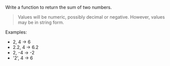 Write a function to return the sum of two numbers. 

> Values will be numeric, possibly decimal or negative. However, values may be in string form.

Examples:

- 2, 4 -> 6
- 2.2, 4 -> 6.2
- 2, -4 -> -2
- '2', 4 -> 6
